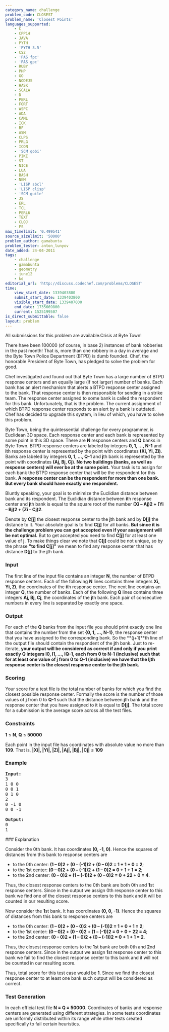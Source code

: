 ```yaml
---
category_name: challenge
problem_code: CLOSEST
problem_name: 'Closest Points'
languages_supported:
    - C
    - CPP14
    - JAVA
    - PYTH
    - 'PYTH 3.5'
    - CS2
    - 'PAS fpc'
    - 'PAS gpc'
    - RUBY
    - PHP
    - GO
    - NODEJS
    - HASK
    - SCALA
    - D
    - PERL
    - FORT
    - WSPC
    - ADA
    - CAML
    - ICK
    - BF
    - ASM
    - CLPS
    - PRLG
    - ICON
    - 'SCM qobi'
    - PIKE
    - ST
    - NICE
    - LUA
    - BASH
    - NEM
    - 'LISP sbcl'
    - 'LISP clisp'
    - 'SCM guile'
    - JS
    - ERL
    - TCL
    - PERL6
    - TEXT
    - CLOJ
    - FS
max_timelimit: '0.499541'
source_sizelimit: '50000'
problem_author: gamabunta
problem_tester: anton_lunyov
date_added: 24-04-2011
tags:
    - challenge
    - gamabunta
    - geometry
    - june12
    - kd
editorial_url: 'http://discuss.codechef.com/problems/CLOSEST'
time:
    view_start_date: 1339403800
    submit_start_date: 1339403800
    visible_start_date: 1339407000
    end_date: 1735669800
    current: 1525199507
is_direct_submittable: false
layout: problem
---
```

All submissions for this problem are available.Crisis at Byte Town!

There have been 100000 (of course, in base 2) instances of bank robberies in the past month! That is, more than one robbery in a day in average and the Byte Town Police Department (BTPD) is dumb founded. Chef, the honorable President of Byte Town, has pledged to solve the problem for good.

Chef investigated and found out that Byte Town has a large number of BTPD response centers and an equally large (if not larger) number of banks. Each bank has an alert mechanism that alerts a BTPD response center assigned to the bank. That response center is then responsible for sending in a strike team. The response center assigned to some bank is called the respondent for this bank. Unfortunately, that is the problem. The current assignment of which BTPD response center responds to an alert by a bank is outdated. Chef has decided to upgrade this system, in lieu of which, you have to solve this problem.

Byte Town, being the quintessential challenge for every programmer, is Euclidean 3D space. Each response center and each bank is represented by some point in this 3D space. There are **N** response centers and **Q** banks in Byte Town. BTPD response centers are labeled by integers **0, 1, ..., N-1** and **i**th response center is represented by the point with coordinates **(Xi, Yi, Zi)**. Banks are labeled by integers **0, 1, ..., Q-1** and **j**th bank is represented by the point with coordinates **(Aj, Bj, Cj)**. **No two buildings (banks, as well as response centers) will ever be at the same point.** Your task is to assign for each bank the BTPD response center that will be the respondent for this bank. **A response center can be the respondent for more than one bank. But every bank should have exactly one respondent.**

Bluntly speaking, your goal is to minimize the Euclidian distance between bank and its respondent. The Euclidian distance between **i**th response center and **j**th bank is equal to the square root of the number **(Xi – Aj)2 + (Yi – Bj)2 + (Zi – Cj)2**.

Denote by **C\[j\]** the closest response center to the **j**th bank and by **D\[j\]** the distance to it. Your absolute goal is to find **C\[j\]** for all banks. **But since it is the challenge problem you can get accepted even if your assignment will be not optimal.** But to get accepted you need to find **C\[j\]** for at least one value of **j**. To make things clear we note that **C\[j\]** could be not unique, so by the phrase **"to find C\[j\]"** we mean to find any response center that has distance **D\[j\]** to the **j**th bank.

### Input

The first line of the input file contains an integer **N**, the number of BTPD response centers. Each of the following **N** lines contains three integers **Xi, Yi, Zi**, the coordinates of the **i**th response center. The next line contains an integer **Q**, the number of banks. Each of the following **Q** lines contains three integers **Aj, Bj, Cj**, the coordinates of the **j**th bank. Each pair of consecutive numbers in every line is separated by exactly one space.

### Output

For each of the **Q** banks from the input file you should print exactly one line that contains the number from the set **{0, 1, ..., N-1}**, the response center that you have assigned to the corresponding bank. So the **(j+1)**th line of the output file should contain the respondent of the **j**th bank. Just to re-iterate, **your output will be considered as correct if and only if you print exactly **Q** integers **I0, I1, ..., IQ-1**, each from 0 to **N-1** (inclusive) such that for at least one value of **j** from 0 to **Q-1** (inclusive) we have that the **Ij**th response center is the closest response center to the **j**th bank.**

### Scoring

Your score for a test file is the total number of banks for which you find the closest possible response center. Formally the score is the number of those values of **j** from 0 to **Q-1** such that the distance between **j**th bank and the response center that you have assigned to it is equal to **D\[j\]**. The total score for a submission is the average score across all the test files.

### Constraints

**1** ≤ **N**, **Q** ≤ **50000**

Each point in the input file has coordinates with absolute value no more than **109**. 
That is, **|Xi|, |Yi|, |Zi|, |Aj|, |Bj|, |Cj|** ≤ **109**

### Example

<pre>
<b>Input:</b>
3
1 0 0
0 0 1
0 1 0
2
0 -1 0
0 0 -1

<b>Output:</b>
0
1
</pre>### Explanation

Consider the 0th bank. It has coordinates **(0, -1, 0)**. Hence the squares of distances from this bank to response centers are

- to the 0th center: **(1 – 0)2 + (0 – (-1))2 + (0 – 0)2 = 1 + 1 + 0 = 2**;
- to the **1**st center: **(0 – 0)2 + (0 – (-1))2 + (1 – 0)2 = 0 + 1 + 1 = 2**;
- to the **2**nd center: **(0 – 0)2 + (1 – (-1))2 + (0 – 0)2 = 0 + 22 + 0 = 4**.

Thus, the closest response centers to the 0th bank are both 0th and **1**st response centers. Since in the output we assign 0th response center to this bank we find one of the closest response centers to this bank and it will be counted in our resulting score.

Now consider the **1**st bank. It has coordinates **(0, 0, -1)**. Hence the squares of distances from this bank to response centers are

- to the 0th center: **(1 – 0)2 + (0 – 0)2 + (0 – (-1))2 = 1 + 0 + 1 = 2**;
- to the **1**st center: **(0 – 0)2 + (0 – 0)2 + (1 – (-1))2 = 0 + 0 + 22 = 4**;
- to the **2**nd center: **(0 – 0)2 + (1 – 0)2 + (0 – (-1))2 = 0 + 1 + 1 = 2**.

Thus, the closest response centers to the **1**st bank are both 0th and **2**nd response centers. Since in the output we assign **1**st response center to this bank we fail to find the closest response center to this bank and it will not be counted in our resulting score.

Thus, total score for this test case would be **1**. Since we find the closest response center to at least one bank such output will be considered as correct.

### Test Generation

In each official test file **N = Q = 50000**. Coordinates of banks and response centers are generated using different strategies. In some tests coordinates are uniformly distributed within its range while other tests created specifically to fail certain heuristics.
